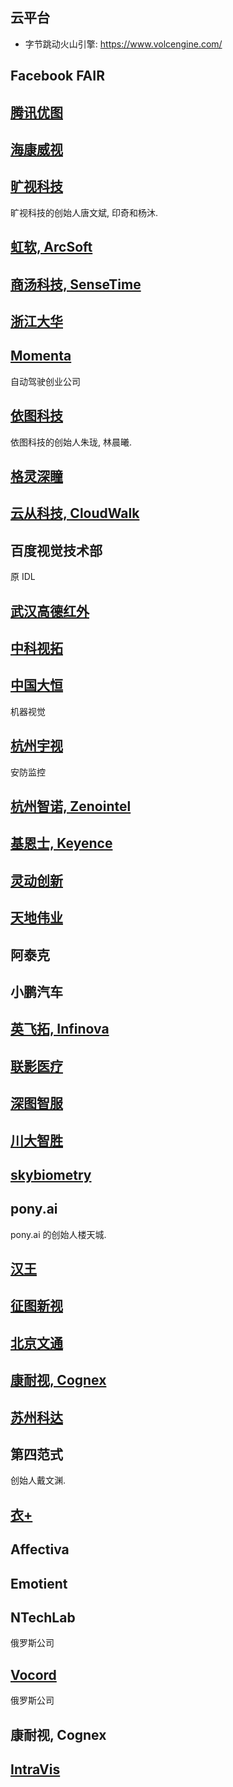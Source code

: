 ## 云平台
- 字节跳动火山引擎: https://www.volcengine.com/

## Facebook FAIR

## [腾讯优图](http://youtu.qq.com/)

## [海康威视](http://www.hikvision.com/)

## [旷视科技](http://megvii.com/)
旷视科技的创始人唐文斌, 印奇和杨沐.

## [虹软, ArcSoft](http://www.arcsoft.com.cn/)

## [商汤科技, SenseTime](http://www.sensetime.com/)

## [浙江大华](http://www.dahuatech.com)

## [Momenta](https://momenta.ai)
自动驾驶创业公司 

## [依图科技](http://www.yitutech.com)
依图科技的创始人朱珑, 林晨曦.

## [格灵深瞳](http://www.deepglint.com/)

## [云从科技, CloudWalk](https://www.cloudwalk.cn/)

## 百度视觉技术部
原 IDL

## [武汉高德红外](http://www.wuhan-guide.com/)

## [中科视拓](http://www.seetatech.com/)

## [中国大恒](http://www.daheng-image.com/)
机器视觉

## [杭州宇视](http://www.uniview.com/default.htm)
安防监控

## [杭州智诺, Zenointel](http://www.zeno-tech.com)

## [基恩士, Keyence](http://china.keyence.com/)

## [灵动创新](http://www.accuvisionchina.com/index.html)

## [天地伟业](https://www.tiandy.com/)

## 阿泰克

## 小鹏汽车

## [英飞拓, Infinova](http://www.infinova.com.cn)

## [联影医疗](http://www.united-imaging.com/)

## [深图智服](http://www.deepir.com)

## [川大智胜](http://www.wisesoft.com.cn/)

## [skybiometry](https://skybiometry.com/)

## pony.ai
pony.ai 的创始人楼天城.

## [汉王](http://www.hw99.com/)

## [征图新视](http://www.focusight.net)

## [北京文通](http://www.wintone.com.cn/)

## [康耐视, Cognex](http://www.cognex.cn/)

## [苏州科达](http://www.kedacom.com)

## 第四范式
创始人戴文渊.

## [衣+](http://www.dress-plus.com/home )

## Affectiva

## Emotient

## NTechLab
俄罗斯公司

## [Vocord](http://www.vocord.com/ )
俄罗斯公司

## 康耐视, Cognex

## [IntraVis](http://www.intravis.de)
